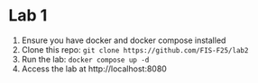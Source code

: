 # Lab 1

1. Ensure you have docker and docker compose installed
2. Clone this repo: `git clone https://github.com/FIS-F25/lab2`
3. Run the lab: `docker compose up -d`
4. Access the lab at http://localhost:8080
